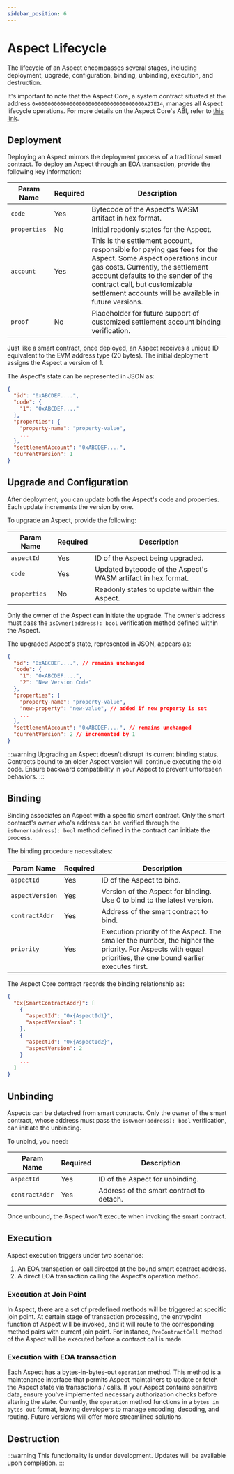 ```yaml
---
sidebar_position: 6
---
```


# Aspect Lifecycle

The lifecycle of an Aspect encompasses several stages, including deployment, upgrade, configuration, binding, unbinding, execution, and destruction.

It's important to note that the Aspect Core, a system contract situated at the address `0x0000000000000000000000000000000000A27E14`, manages all Aspect lifecycle operations. For more details on the Aspect Core's ABI, refer to [this link](https://github.com/artela-network/artela-web3.js/blob/1.9.0/packages/web3-utils/src/aspect_core.json).

## Deployment

Deploying an Aspect mirrors the deployment process of a traditional smart contract. To deploy an Aspect through an EOA transaction, provide the following key information:

| Param Name   | Required | Description                                                                                                                                                                                                                                                                       |
|--------------|----------|-----------------------------------------------------------------------------------------------------------------------------------------------------------------------------------------------------------------------------------------------------------------------------------|
| `code`       | Yes      | Bytecode of the Aspect's WASM artifact in hex format.                                                                                                                                                                                                                             |
| `properties` | No       | Initial readonly states for the Aspect.                                                                                                                                                                                                                                           |
| `account`    | Yes      | This is the settlement account, responsible for paying gas fees for the Aspect. Some Aspect operations incur gas costs. Currently, the settlement account defaults to the sender of the contract call, but customizable settlement accounts will be available in future versions. |
| `proof`      | No       | Placeholder for future support of customized settlement account binding verification.                                                                                                                                                                                             |

Just like a smart contract, once deployed, an Aspect receives a unique ID equivalent to the EVM address type (20 bytes). The initial deployment assigns the Aspect a version of 1.

The Aspect's state can be represented in JSON as:

```json
{
  "id": "0xABCDEF....",
  "code": {
    "1": "0xABCDEF...."
  },
  "properties": {
    "property-name": "property-value",
    ...
  },
  "settlementAccount": "0xABCDEF....",
  "currentVersion": 1
}
```

## Upgrade and Configuration

After deployment, you can update both the Aspect's code and properties. Each update increments the version by one.

To upgrade an Aspect, provide the following:

| Param Name   | Required | Description                                                   |
|--------------|----------|---------------------------------------------------------------|
| `aspectId`   | Yes      | ID of the Aspect being upgraded.                              |
| `code`       | Yes      | Updated bytecode of the Aspect's WASM artifact in hex format. |
| `properties` | No       | Readonly states to update within the Aspect.                  |

Only the owner of the Aspect can initiate the upgrade. The owner's address must pass the `isOwner(address): bool` verification method defined within the Aspect.

The upgraded Aspect's state, represented in JSON, appears as:

```json
{
  "id": "0xABCDEF....", // remains unchanged
  "code": {
    "1": "0xABCDEF....",
    "2": "New Version Code"
  },
  "properties": {
    "property-name": "property-value",
    "new-property": "new-value", // added if new property is set
    ...
  },
  "settlementAccount": "0xABCDEF....", // remains unchanged
  "currentVersion": 2 // incremented by 1
}
```

:::warning
Upgrading an Aspect doesn't disrupt its current binding status. Contracts bound to an older Aspect version will continue executing the old code. Ensure backward compatibility in your Aspect to prevent unforeseen behaviors.
:::

## Binding

Binding associates an Aspect with a specific smart contract. Only the smart contract's owner who's address can be verified through the `isOwner(address): bool` method defined in the contract can initiate the process.

The binding procedure necessitates:

| Param Name      | Required | Description                                                                                                                                                 |
|-----------------|----------|-------------------------------------------------------------------------------------------------------------------------------------------------------------|
| `aspectId`      | Yes      | ID of the Aspect to bind.                                                                                                                                   |
| `aspectVersion` | Yes      | Version of the Aspect for binding. Use 0 to bind to the latest version.                                                                                     |
| `contractAddr`  | Yes      | Address of the smart contract to bind.                                                                                                                      |
| `priority`      | Yes      | Execution priority of the Aspect. The smaller the number, the higher the priority. For Aspects with equal priorities, the one bound earlier executes first. |

The Aspect Core contract records the binding relationship as:

```json
{
  "0x{SmartContractAddr}": [
    {
      "aspectId": "0x{AspectId1}",
      "aspectVersion": 1
    },
    {
      "aspectId": "0x{AspectId2}",
      "aspectVersion": 2
    }
    ...
  ]
}
```

## Unbinding

Aspects can be detached from smart contracts. Only the owner of the smart contract, whose address must pass the `isOwner(address): bool` verification, can initiate the unbinding.

To unbind, you need:

| Param Name     | Required | Description                              |
|----------------|----------|------------------------------------------|
| `aspectId`     | Yes      | ID of the Aspect for unbinding.          |
| `contractAddr` | Yes      | Address of the smart contract to detach. |

Once unbound, the Aspect won't execute when invoking the smart contract.

## Execution

Aspect execution triggers under two scenarios:
1. An EOA transaction or call directed at the bound smart contract address.
2. A direct EOA transaction calling the Aspect's operation method.

### Execution at Join Point

In Aspect, there are a set of predefined methods will be triggered at specific join point.
At certain stage of transaction processing, the entrypoint function of Aspect will be invoked, and it will route to the corresponding method pairs with current join point.
For instance, `PreContractCall` method of the Aspect will be executed before a contract call is made.

### Execution with EOA transaction

Each Aspect has a bytes-in-bytes-out `operation` method.
This method is a maintenance interface that permits Aspect maintainers to update or fetch the Aspect state via transactions / calls.
If your Aspect contains sensitive data, ensure you've implemented necessary authorization checks before altering the state.
Currently, the `operation` method functions in a `bytes in bytes out` format, leaving developers to manage encoding, decoding, and routing.
Future versions will offer more streamlined solutions.

## Destruction

:::warning
This functionality is under development. Updates will be available upon completion.
:::
